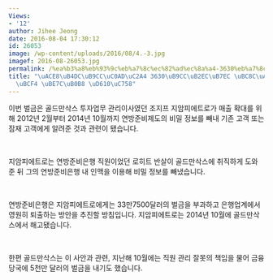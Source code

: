 ```yaml
---
Views:
- '12'
author: Jihee Jeong
date: 2016-08-04 17:30:12
id: 26053
image: /wp-content/uploads/2016/08/4.-3.jpg
imagef: 2016-08-26053.jpg
permalink: /%ea%b3%a8%eb%93%9c%eb%a7%8c%ec%82%ad%ec%8a%a4-3630%eb%a7%8c%eb%8b%ac%eb%9f%ac-%eb%b2%8c%ea%b8%88%ec%a0%95%eb%b3%b4-%eb%b9%bc%eb%82%b8-%ed%98%90%ec%9d%98/
title: "\uACE8\uB4DC\uB9CC\uC0AD\uC2A4 3630\uB9CC\uB2EC\uB7EC \uBC8C\uAE08\u2026\uC815\
  \uBCF4 \uBE7C\uB0B8 \uD610\uC758"
---
```


이번 벌금은 골드만삭스 투자업무 관리이사였던 조지프 지암피에트로가 매출 확대를 위해 2012년 2월부터 2014년 10월까지 연방준비제도의 비밀 정보를 빼내 기존 고객 또는 잠재 고객에게 알려준 것과 관련이 됐습니다.

&nbsp;

지암피에트로는 연방준비은행 직원이었던 로히트 반살이 골드만삭스에 취직하게 도와준 뒤 그의 연방준비은행 내 인맥을 이용해 비밀 정보를 빼냈습니다.

&nbsp;

연방준비은행은 지암피에트로에게는 33만7500달러의 벌금을 부과하고 은행업계에서 영원히 퇴출하는 방안을 추진할 방침입니다. 지암피에트로는 2014년 10월에 골드만삭스에서 해고됐습니다.

&nbsp;

한편 골드만삭스는 이 사안과 관련, 지난해 10월에는 직원 관리 잘못의 책임을 물어 금융당국에 5천만 달러의 벌금을 내기도 했습니다.